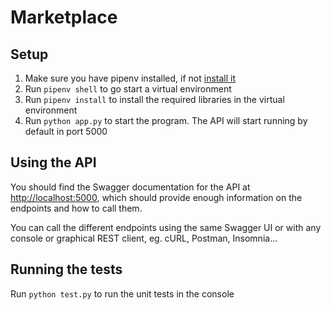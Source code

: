 # Marketplace

## Setup

1. Make sure you have pipenv installed, if not [install it](https://pipenv.readthedocs.io/en/latest/install/#installing-pipenv)
2. Run `pipenv shell` to go start a virtual environment
3. Run `pipenv install` to install the required libraries in the virtual environment
4. Run `python app.py` to start the program. The API will start running by default in port 5000

## Using the API

You should find the Swagger documentation for the API at [http://localhost:5000](http://localhost:5000), which should provide enough information on the endpoints and how to call them.

You can call the different endpoints using the same Swagger UI or with any console or graphical REST client, eg. cURL, Postman, Insomnia... 

## Running the tests

Run `python test.py` to run the unit tests in the console
